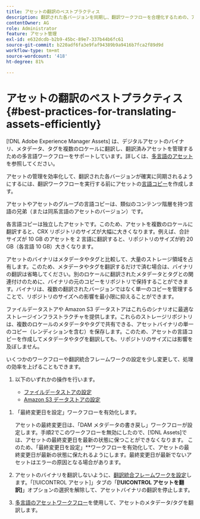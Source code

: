 ```yaml
---
title: アセットの翻訳のベストプラクティス
description: 翻訳された各バージョンを同期し、翻訳ワークフローを合理化するための、アセットの効率的な管理に関するベストプラクティス。
contentOwner: AG
role: Administrator
feature: アセット管理
exl-id: e632dcdb-b2b9-45bc-89e7-337b44b6fc61
source-git-commit: b220adf6fa3e9faf94389b9a9416b7fca2f89d9d
workflow-type: tm+mt
source-wordcount: '418'
ht-degree: 81%

---
```


# アセットの翻訳のベストプラクティス{#best-practices-for-translating-assets-efficiently}

[!DNL Adobe Experience Manager Assets] は、デジタルアセットのバイナリ、メタデータ、タグを複数のロケールに翻訳し、翻訳済みアセットを管理するための多言語ワークフローをサポートしています。詳しくは、[多言語のアセット](multilingual-assets.md)を参照してください。

アセットの管理を効率化して、翻訳された各バージョンが確実に同期されるようにするには、翻訳ワークフローを実行する前にアセットの[言語コピー](preparing-assets-for-translation.md)を作成します。

アセットやアセットのグループの言語コピーは、類似のコンテンツ階層を持つ言語の兄弟（または同系言語のアセットのバージョン）です。

各言語コピーは独立したアセットです。このため、アセットを複数のロケールに翻訳すると、CRX リポジトリのサイズが大幅に大きくなります。例えば、合計サイズが 10 GB のアセットを 2 言語に翻訳すると、リポジトリのサイズが約 20 GB（各言語 10 GB）大きくなります。

アセットのバイナリはメタデータやタグと比較して、大量のストレージ領域を占有します。このため、メタデータやタグを翻訳するだけで済む場合は、バイナリの翻訳は省略してください。別のロケールに翻訳されたメタデータとタグとの関連付けのために、バイナリの元のコピーをリポジトリで保持することができます。バイナリは、複数の翻訳されたバージョンではなく単一のコピーを管理することで、リポジトリのサイズへの影響を最小限に抑えることができます。

ファイルデータストアや Amazon S3 データストアはこれらのシナリオに最適なストレージインフラストラクチャを提供します。これらのストレージリポジトリは、複数のロケールのメタデータやタグで共有できる、アセットバイナリの単一のコピー（レンディションを含む）を保存します。このため、アセットの言語コピーを作成してメタデータやタグを翻訳しても、リポジトリのサイズには影響を及ぼしません。

いくつかのワークフローや翻訳統合フレームワークの設定を少し変更して、処理の効率を上げることもできます。

1. 以下のいずれかの操作を行います。

   * [ファイルデータストアの設定](/help/sites-deploying/data-store-config.md)
   * [Amazon S3 データストアの設定](/help/sites-deploying/data-store-config.md)

<!--
1. Disable the [DAM MetaData Write-back](/help/sites-administering/workflow-offloader.md#disable-offloading) workflow.

   As the name suggests, the [!UICONTROL DAM Metadata Writeback] workflow rewrites the metadata to the binary file. Because the metadata changes after translation, writing it back to the binary file generates a different binary for a language copy.

   >[!NOTE]
   >
   >Disabling the [!UICONTROL DAM MetaData Writeback] workflow turns off XMP metadata write-back on asset binaries. Consequently, future metadata changes are no longer be saved within the assets. Evaluate the consequences before disabling this workflow.
-->

1. 「最終変更日を設定」ワークフローを有効化します。

   アセットの最終変更日は、「DAM メタデータの書き戻し」ワークフローが設定します。手順2でこのワークフローを無効にしたので、[!DNL Assets]では、アセットの最終変更日を最新の状態に保つことができなくなります。 このため、「最終変更日を設定」**&#x200B;ワークフローを有効化して、アセットの最終変更日が最新の状態に保たれるようにします。最終変更日が最新でないアセットはエラーの原因となる場合があります。

1. アセットのバイナリを翻訳しないように、[翻訳統合フレームワークを設定](/help/sites-administering/tc-tic.md)します。「[!UICONTROL アセット]」タブの「**[!UICONTROL アセットを翻訳]**」オプションの選択を解除して、アセットバイナリの翻訳を停止します。
1. [多言語のアセットワークフロー](multilingual-assets.md)を使用して、アセットのメタデータ/タグを翻訳します。
